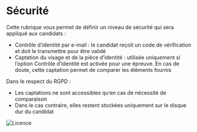 # Sécurité

Cette rubrique vous permet de définir un niveau de sécurité qui sera appliqué aux candidats :  

* Contrôle d’identité par e-mail : le candidat reçoit un code de vérification et doit le transmettre pour être validé
* Captation du visage et de la pièce d’identité : utilisée uniquement si l’option Contrôle d’identité est activée pour une épreuve. En cas de doute, cette captation permet de comparer les éléments fournis

Dans le respect du RGPD :  

* Les captations ne sont accessibles qu’en cas de nécessité de comparaison
* Dans le cas contraire, elles restent stockées uniquement sur le disque dur du candidat

![Licence](images/security.png)

